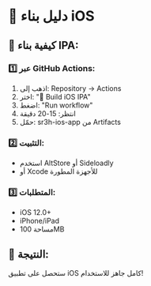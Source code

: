 ﻿# 🍎 دليل بناء iOS

## 🚀 كيفية بناء IPA:

### 1️⃣ عبر GitHub Actions:
1. اذهب إلى: Repository → Actions
2. اختر: "🍎 Build iOS IPA"
3. اضغط: "Run workflow"
4. انتظر: 15-20 دقيقة
5. حمّل: sr3h-ios-app من Artifacts

### 2️⃣ التثبيت:
- استخدم AltStore أو Sideloadly
- أو Xcode للأجهزة المطورة

### 3️⃣ المتطلبات:
- iOS 12.0+
- iPhone/iPad
- مساحة 100MB

## 🎯 النتيجة:
ستحصل على تطبيق iOS كامل جاهز للاستخدام!
